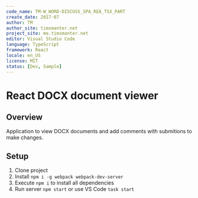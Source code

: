 ```yaml
---
code_name: TM-W_WORD-DISCUSS_SPA_REA_TSX_PART
create_date: 2017-07
author: TM
author_site: timsmanter.net
project_site: me.timsmanter.net
editor: Visual Studio Code
language: TypeScript
framework: React
locale: en_US
license: MIT
status: [Dev, Sample]
---
```


# React DOCX document viewer

## Overview

Application to view DOCX documents and add comments with submitions to make changes.

## Setup

1. Clone project
2. Install `npm i -g webpack webpack-dev-server`
3. Execute `npm i` to install all dependencies
4. Run server `npm start` or use VS Code `task start`